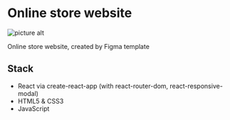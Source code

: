 # Online store website

![picture alt](https://lh3.googleusercontent.com/drive-viewer/AKGpihZc-Lp0tra1_rTm9ViKmeAkzLs2A5lmw85x9h9mZnY6jlXKpYlHlYO2349TzJIdVi79_rEulxIhZLyFMw1ACkp2BiRMatim0w0=s1600-rw-v1 "Preview")

Online store website, created by Figma template

## Stack

* React via create-react-app (with react-router-dom, react-responsive-modal)
* HTML5 & CSS3
* JavaScript

